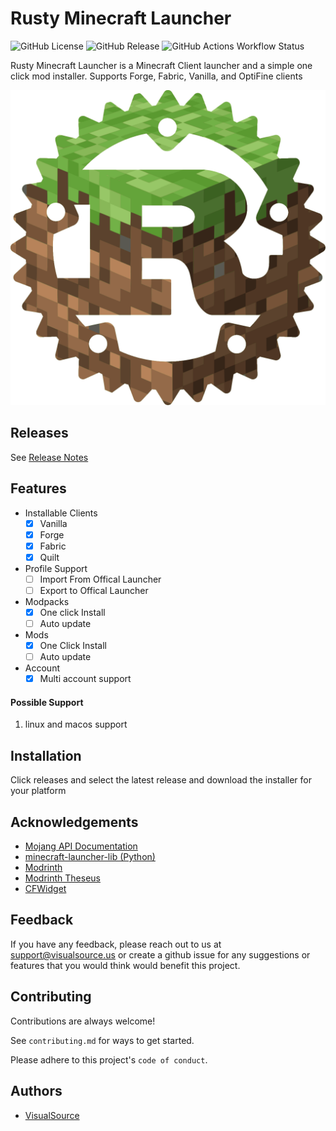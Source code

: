 # Rusty Minecraft Launcher

![GitHub License](https://img.shields.io/github/license/VisualSource/rusty-mc-launcher?style=flat-square) ![GitHub Release](https://img.shields.io/github/v/release/VisualSource/rusty-mc-launcher?include_prereleases&style=flat-square) ![GitHub Actions Workflow Status](https://img.shields.io/github/actions/workflow/status/VisualSource/rusty-mc-launcher/publish.yml?style=flat-square)


Rusty Minecraft Launcher is a Minecraft Client launcher and a simple one click mod installer.
Supports Forge, Fabric, Vanilla, and OptiFine clients

![Logo](./public/logo.svg)

## Releases

See [Release Notes](PATCH_NOTES.md)

## Features

- Installable Clients
  - [x] Vanilla
  - [x] Forge
  - [x] Fabric
  - [x] Quilt
- Profile Support
  - [ ] Import From Offical Launcher
  - [ ] Export to Offical Launcher
- Modpacks
  - [x] One click Install
  - [ ] Auto update
- Mods
  - [x] One Click Install
  - [ ] Auto update
- Account
  - [x] Multi account support

#### Possible Support

1.  linux and macos support

## Installation

Click releases and select the latest release and download
the installer for your platform

## Acknowledgements
 - [Mojang API Documentation](https://mojang-api-docs.gapple.pw/)
 - [minecraft-launcher-lib (Python)](https://codeberg.org/JakobDev/minecraft-launcher-lib)
 - [Modrinth](https://modrinth.com/)
 - [Modrinth Theseus](https://github.com/modrinth/theseus)
 - [CFWidget](https://cfwidget.com/)

## Feedback

If you have any feedback, please reach out to us at support@visualsource.us
or create a github issue for any suggestions or features that you would think would benefit this project.

## Contributing

Contributions are always welcome!

See `contributing.md` for ways to get started.

Please adhere to this project's `code of conduct`.

## Authors

- [VisualSource](https://www.github.com/VisualSource)
